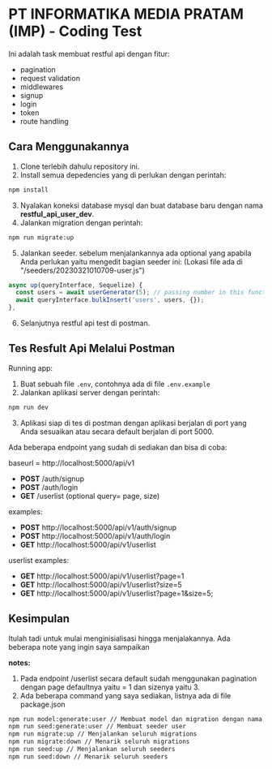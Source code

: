 # PT INFORMATIKA MEDIA PRATAM (IMP) - Coding Test

Ini adalah task membuat restful api dengan fitur:

- pagination
- request validation
- middlewares
- signup
- login
- token
- route handling

## Cara Menggunakannya

1. Clone terlebih dahulu repository ini.
2. Install semua depedencies yang di perlukan dengan perintah:

```bash
npm install
```

3. Nyalakan koneksi database mysql dan buat database baru dengan nama **restful_api_user_dev**.
4. Jalankan migration dengan perintah:

```bash
npm run migrate:up
```

5. Jalankan seeder. sebelum menjalankannya ada optional yang apabila Anda perlukan yaitu mengedit bagian seeder ini:
   (Lokasi file ada di "/seeders/20230321010709-user.js")

```js
async up(queryInterface, Sequelize) {
  const users = await userGenerator(5); // passing number in this function to generate user data how much you want
  await queryInterface.bulkInsert('users', users, {});
},
```

6. Selanjutnya restful api test di postman.

## Tes Resfult Api Melalui Postman

Running app:

1. Buat sebuah file `.env`, contohnya ada di file `.env.example`
2. Jalankan aplikasi server dengan perintah:

```bash
npm run dev
```

3. Aplikasi siap di tes di postman dengan aplikasi berjalan di port yang Anda sesuaikan atau secara default berjalan di port 5000.

Ada beberapa endpoint yang sudah di sediakan dan bisa di coba:

baseurl = http://localhost:5000/api/v1

- **POST** /auth/signup
- **POST** /auth/login
- **GET** /userlist (optional query= page, size)

examples:

- **POST** http://localhost:5000/api/v1/auth/signup
- **POST** http://localhost:5000/api/v1/auth/login
- **GET** http://localhost:5000/api/v1/userlist

userlist examples:

- **GET** http://localhost:5000/api/v1/userlist?page=1
- **GET** http://localhost:5000/api/v1/userlist?size=5
- **GET** http://localhost:5000/api/v1/userlist?page=1&size=5;

## Kesimpulan

Itulah tadi untuk mulai menginisialisasi hingga menjalakannya. Ada beberapa note yang ingin saya sampaikan

**notes:**

1. Pada endpoint /userlist secara default sudah menggunakan pagination dengan page defaultnya yaitu = 1 dan sizenya yaitu 3.
2. Ada beberapa command yang saya sediakan, listnya ada di file package.json

```bash
npm run model:generate:user // Membuat model dan migration dengan nama user serta attribute (fullname, username, password)
npm run seed:generate:user // Membuat seeder user
npm run migrate:up // Menjalankan seluruh migrations
npm run migrate:down // Menarik seluruh migrations
npm run seed:up // Menjalankan seluruh seeders
npm run seed:down // Menarik seluruh seeders
```
